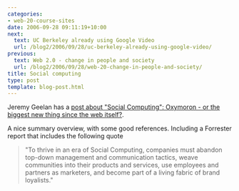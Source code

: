 ```yaml
---
categories:
- web-20-course-sites
date: 2006-09-28 09:11:19+10:00
next:
  text: UC Berkeley already using Google Video
  url: /blog2/2006/09/28/uc-berkeley-already-using-google-video/
previous:
  text: Web 2.0 - change in people and society
  url: /blog2/2006/09/28/web-20-change-in-people-and-society/
title: Social computing
type: post
template: blog-post.html
---
```

Jeremy Geelan has a [post about "Social Computing": Oxymoron - or the biggest new thing since the web itself?](http://jeremy.linuxbloggers.com/social_computing_as_biggest_big_new_thing.htm).

A nice summary overview, with some good references. Including a Forrester report that includes the following quote

> "To thrive in an era of Social Computing, companies must abandon top-down management and communication tactics, weave communities into their products and services, use employees and partners as marketers, and become part of a living fabric of brand loyalists."